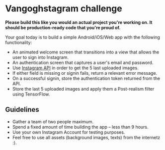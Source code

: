 # Vangoghstagram challenge

**Please build this like you would an actual project you're working on. It should be production-ready code that you're proud of.**

Your goal today is to build a simple Android/iOS/Web app with the following functionality:

* An animated welcome screen that transitions into a view that allows the user to sign into Instagram.
* An authentication screen that captures a user's email and password.
* Use [Instagram API] in order to get the 5 last uploaded images.
* If either field is missing or signin fails, return a relevant error message.
* On a successful signin, store the authentication token returned from the API.
* Store the last 5 uploaded images and apply them a Post-realism filter using
TensorFlow.

## Guidelines

* Gather a team of two people maximum.
* Spend a fixed amount of time building the app – less than 9 hours.
* Use your own Instagram Account for testing purposes.
* Feel free to use all assets (background images, texts) from the internetz :).



[Instagram API]: https://www.instagram.com/developer/
